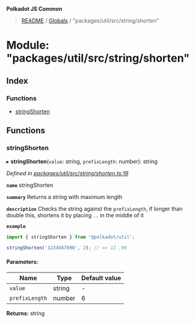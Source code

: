 **Polkadot JS Common**

> [README](../README.md) / [Globals](../globals.md) / "packages/util/src/string/shorten"

# Module: "packages/util/src/string/shorten"

## Index

### Functions

* [stringShorten](_packages_util_src_string_shorten_.md#stringshorten)

## Functions

### stringShorten

▸ **stringShorten**(`value`: string, `prefixLength`: number): string

*Defined in [packages/util/src/string/shorten.ts:19](https://github.com/polkadot-js/common/blob/13ae8665/packages/util/src/string/shorten.ts#L19)*

**`name`** stringShorten

**`summary`** Returns a string with maximum length

**`description`** 
Checks the string against the `prefixLength`, if longer than double this, shortens it by placing `..` in the middle of it

**`example`** 
<BR>

```javascript
import { stringShorten } from '@polkadot/util';

stringShorten('1234567890', 2); // => 12..90
```

#### Parameters:

Name | Type | Default value |
------ | ------ | ------ |
`value` | string | - |
`prefixLength` | number | 6 |

**Returns:** string
